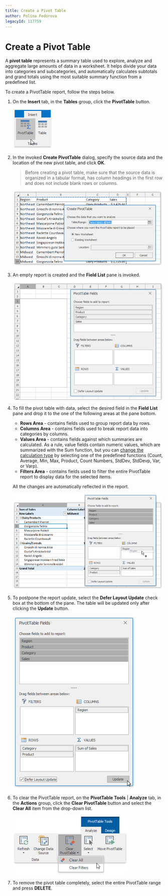 ```yaml
---
title: Create a Pivot Table
author: Polina Fedorova
legacyId: 117759
---
```

# Create a Pivot Table
A **pivot table** represents a summary table used to explore, analyze and aggregate large amounts of data in a worksheet. It helps divide your data into categories and subcategories, and automatically calculates subtotals and grand totals using the most suitable summary function from a predefined list.

To create a PivotTable report, follow the steps below.
1. On the **Insert** tab, in the **Tables** group, click the **PivotTable** button.
	
	![Spreadsheet_PivotTable_Create](../../../images/img126424.png)
2. In the invoked **Create PivotTable** dialog, specify the source data and the location of the new pivot table, and click **OK**. 
	
	> Before creating a pivot table, make sure that the source data is organized in a tabular format, has column headings in the first row and does not include blank rows or columns.
	
	![Spreadsheet_PivotTable_CreatePivotTable](../../../images/img126425.png)
3. An empty report is created and the **Field List** pane is invoked.
	
	![Spreadsheet_PivotTable_Create_EmptyReport](../../../images/img126477.png)
4. To fill the pivot table with data, select the desired field in the **Field List** pane and drop it to the one of the following areas at the pane bottom.
	* **Rows Area** - contains fields used to group report data by rows.
	* **Columns Area** - contains fields used to break report data into categories by columns.
	* **Values Area** - contains fields against which summaries are calculated. As a rule, value fields contain numeric values, which are summarized with the Sum function, but you can [change the calculation type](change-the-value-field-settings.md) by selecting one of the predefined functions (Count, Average, Min, Max, Product, Count Numbers, StdDev, StdDevp, Var, or Varp).
	* **Filters Area** - contains fields used to filter the entire PivotTable report to display data for the selected items.
	
	All the changes are automatically reflected in the report.
	
	![Spreadsheet_PivotTable_Create_Fields](../../../images/img126583.png)
5. To postpone the report update, select the **Defer Layout Update** check box at the bottom of the pane. The table will be updated only after clicking the **Update** button.
	
	![Spreadsheet_PivotTable_DeferLayoutUpdate](../../../images/img126428.png)
6. To clear the PivotTable report, on the **PivotTable Tools** | **Analyze** tab, in the **Actions** group, click the **Clear PivotTable** button and select the **Clear All** item from the drop-down list.
	
	![Spreadsheet_PivotTable_ClearAll](../../../images/img126478.png)
7. To remove the pivot table completely, select the entire PivotTable range and press **DELETE**.